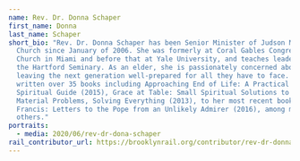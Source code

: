 ```yaml
---
name: Rev. Dr. Donna Schaper
first_name: Donna
last_name: Schaper
short_bio: "Rev. Dr. Donna Schaper has been Senior Minister of Judson Memorial
  Church since January of 2006. She was formerly at Coral Gables Congregational
  Church in Miami and before that at Yale University, and teaches leadership at
  the Hartford Seminary. As an elder, she is passionately concerned about
  leaving the next generation well-prepared for all they have to face. She has
  written over 35 books including Approaching End of Life: A Practical and
  Spiritual Guide (2015), Grace at Table: Small Spiritual Solutions to Large
  Material Problems, Solving Everything (2013), to her most recent book I Heart
  Francis: Letters to the Pope from an Unlikely Admirer (2016), among many
  others."
portraits:
  - media: 2020/06/rev-dr-dona-schaper
rail_contributor_url: https://brooklynrail.org/contributor/rev-dr-donna-schaper
---
```

